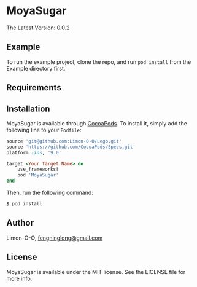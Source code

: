 # MoyaSugar

The Latest Version: 0.0.2

## Example

To run the example project, clone the repo, and run `pod install` from the Example directory first.

## Requirements

## Installation

MoyaSugar is available through [CocoaPods](http://cocoapods.org). To install
it, simply add the following line to your `Podfile`:

```ruby
source 'git@github.com:Limon-O-O/Lego.git'
source 'https://github.com/CocoaPods/Specs.git'
platform :ios, '9.0'

target <Your Target Name> do
	use_frameworks!
    pod 'MoyaSugar'
end
```

Then, run the following command:

```bash
$ pod install
```

## Author

Limon-O-O, fengninglong@gmail.com

## License

MoyaSugar is available under the MIT license. See the LICENSE file for more info.


